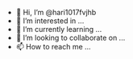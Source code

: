 - 👋 Hi, I’m @hari1017fvjhb
- 👀 I’m interested in ...
- 🌱 I’m currently learning ...
- 💞️ I’m looking to collaborate on ...
- 📫 How to reach me ...

<!---
hari1017fvjhb/hari1017fvjhb is a ✨ special ✨ repository because its `README.md` (this file) appears on your GitHub profile.
You can click the Preview link to take a look at your changes.
--->
